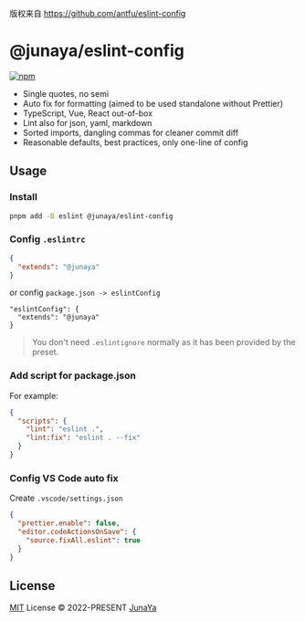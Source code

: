 版权来自 https://github.com/antfu/eslint-config
# @junaya/eslint-config

[![npm](https://img.shields.io/npm/v/@junaya/eslint-config?color=a1b858&label=)](https://npmjs.com/package/@junaya/eslint-config)

- Single quotes, no semi
- Auto fix for formatting (aimed to be used standalone without Prettier)
- TypeScript, Vue, React out-of-box
- Lint also for json, yaml, markdown
- Sorted imports, dangling commas for cleaner commit diff
- Reasonable defaults, best practices, only one-line of config

## Usage

### Install

```bash
pnpm add -D eslint @junaya/eslint-config
```

### Config `.eslintrc`

```json
{
  "extends": "@junaya"
}
```

or config `package.json -> eslintConfig`
```
"eslintConfig": {
  "extends": "@junaya"
}
```

> You don't need `.eslintignore` normally as it has been provided by the preset.

### Add script for package.json

For example:

```json
{
  "scripts": {
    "lint": "eslint .",
    "lint:fix": "eslint . --fix"
  }
}
```

### Config VS Code auto fix

Create `.vscode/settings.json`

```json
{
  "prettier.enable": false,
  "editor.codeActionsOnSave": {
    "source.fixAll.eslint": true
  }
}
```

## License

[MIT](./LICENSE) License &copy; 2022-PRESENT [JunaYa](https://github.com/junaya)
